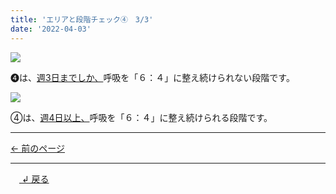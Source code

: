 ```yaml
---
title: 'エリアと段階チェック④　3/3'
date: '2022-04-03'
---
```

![](/images/01234_1.jpg)

➍は、[週3日までしか、]()呼吸を「６：４」に整え続けられない段階です。   

![](/images/01234_2.jpg)

④は、[週4日以上、]()呼吸を「６：４」に整え続けられる段階です。

***
[ ← 前のページ ](/posts/01234-2)
***

　[  ↲ 戻る ](https://01234567890.thebase.in/about)
